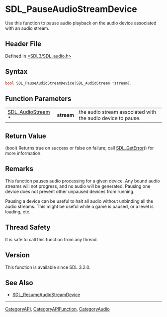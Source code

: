 # SDL_PauseAudioStreamDevice

Use this function to pause audio playback on the audio device associated with an audio stream.

## Header File

Defined in [<SDL3/SDL_audio.h>](https://github.com/libsdl-org/SDL/blob/main/include/SDL3/SDL_audio.h)

## Syntax

```c
bool SDL_PauseAudioStreamDevice(SDL_AudioStream *stream);
```

## Function Parameters

|                                      |            |                                                             |
| ------------------------------------ | ---------- | ----------------------------------------------------------- |
| [SDL_AudioStream](SDL_AudioStream) * | **stream** | the audio stream associated with the audio device to pause. |

## Return Value

(bool) Returns true on success or false on failure; call
[SDL_GetError](SDL_GetError)() for more information.

## Remarks

This function pauses audio processing for a given device. Any bound audio
streams will not progress, and no audio will be generated. Pausing one
device does not prevent other unpaused devices from running.

Pausing a device can be useful to halt all audio without unbinding all the
audio streams. This might be useful while a game is paused, or a level is
loading, etc.

## Thread Safety

It is safe to call this function from any thread.

## Version

This function is available since SDL 3.2.0.

## See Also

- [SDL_ResumeAudioStreamDevice](SDL_ResumeAudioStreamDevice)






----
[CategoryAPI](CategoryAPI), [CategoryAPIFunction](CategoryAPIFunction), [CategoryAudio](CategoryAudio)

